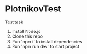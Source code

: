 # PlotnikovTest
Test task

1. Install Node.js
2. Clone this repo
3. Run 'npm i' to install dependencies
4. Run 'npm run dev' to start project
